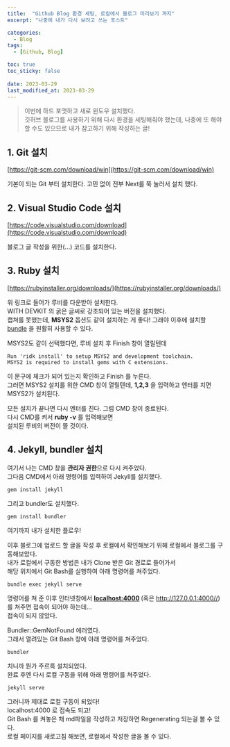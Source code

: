 ```yaml
---
title:  "Github Blog 환경 세팅, 로컬에서 블로그 미리보기 까지"
excerpt: "나중에 내가 다시 보려고 쓰는 포스트"

categories:
  - Blog
tags:
  - [Github, Blog]

toc: true
toc_sticky: false
 
date: 2023-03-29
last_modified_at: 2023-03-29
---
```


>이번에 하드 포맷하고 새로 윈도우 설치했다.  
>깃허브 블로그를 사용하기 위해 다시 환경을 세팅해줘야 했는데,
>나중에 또 해야 할 수도 있으므로 내가 참고하기 위해 작성하는 글!

## 1. Git 설치
[https://git-scm.com/download/win](https://git-scm.com/download/win)

기본이 되는 Git 부터 설치한다.
고민 없이 전부 Next를 쭉 눌러서 설치 했다.

## 2. Visual Studio Code 설치
[https://code.visualstudio.com/download](https://code.visualstudio.com/download)

블로그 글 작성을 위한(...) 코드를 설치한다.

## 3. Ruby 설치
[https://rubyinstaller.org/downloads/](https://rubyinstaller.org/downloads/)

위 링크로 들어가 루비를 다운받아 설치한다.  
WITH DEVKIT 의 굵은 글씨로 강조되어 있는 버전을 설치했다.  
캡쳐를 못했는데, <b>MSYS2</b> 옵션도 같이 설치하는 게 좋다! 그래야 이후에 설치할 <u>bundle</u> 을 원활히 사용할 수 있다.


MSYS2도 같이 선택했다면, 루비 설치 후 Finish 창이 열릴텐데
```
Run 'ridk install' to setup MSYS2 and development toolchain.
MSYS2 is required to install gems with C extensions.
```
이 문구에 체크가 되어 있는지 확인하고 Finish 를 누른다.  
그러면 MSYS2 설치를 위한 CMD 창이 열릴텐데, <b>1,2,3</b> 을 입력하고 엔터를 치면 MSYS2가 설치된다.

모든 설치가 끝나면 다시 엔터를 친다. 그럼 CMD 창이 종료된다.  
다시 CMD를 켜서 <b>ruby -v</b> 를 입력해보면  
설치된 루비의 버전이 뜰 것이다.

## 4. Jekyll, bundler 설치
여기서 나는 CMD 창을 <b>관리자 권한</b>으로 다시 켜주었다.  
그다음 CMD에서 아래 명령어를 입력하여 Jekyll를 설치했다.
```
gem install jekyll
```
그리고 bundler도 설치했다.
```
gem install bundler
```

여기까지 내가 설치한 플로우!

이후 블로그에 업로드 할 글을 작성 후 로컬에서 확인해보기 위해 로컬에서 블로그를 구동해보았다.  
내가 로컬에서 구동한 방법은 내가 Clone 받은 Git 경로로 들어가서  
해당 위치에서 Git Bash를 실행하여 아래 명령어를 쳐주었다.
```
bundle exec jekyll serve
```
명령어를 쳐 준 이후 인터넷창에서 <b> <u>localhost:4000</u> </b> (혹은 http://127.0.0.1:4000//)  
를 쳐주면 접속이 되어야 하는데...  
접속이 되지 않았다.

Bundler::GemNotFound 에러였다.  
그래서 열려있는 Git Bash 창에 아래 명령어를 쳐주었다.
```
bundler
```
치니까 뭔가 주르륵 설치되었다.  
완료 후엔 다시 로컬 구동을 위해 아래 명령어를 쳐주었다.
```
jekyll serve
```
그러니까 제대로 로컬 구동이 되었다!  
localhost:4000 로 접속도 되고!  
Git Bash 를 켜놓은 채 md파일을 작성하고 저장하면 Regenerating 되는걸 볼 수 있다.  
로컬 페이지를 새로고침 해보면, 로컬에서 작성한 글을 볼 수 있다.
